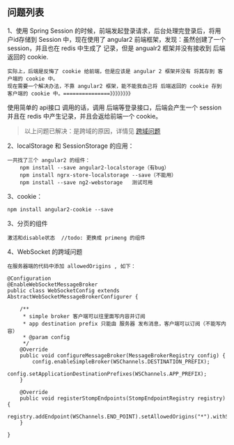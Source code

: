 ## 问题列表

1、使用 Spring Session 的时候，前端发起登录请求，后台处理完登录后，将用户id存储到 Session 中，现在使用了 angular2 前端框架，发现：虽然创建了一个 session，并且也在 redis 中生成了 记录，但是 angualr2 框架并没有接收到 后端返回的 cookie.
	
	实际上，后端是反悔了 cookie 给前端，但是应该是 angular 2 框架并没有 将其存到 客户端的 cookie 中。
	现在需要一个解决办法，不靠 angular2 框架，能不能我自己将 后端返回的 cookie 存到 客户端的 cookie 中。===============》》》》》》》》

使用简单的 api接口 调用的话，调用 后端等登录接口，后端会产生一个 session 并且在 redis 中产生记录，并且会返给前端一个 cookie。
> 以上问题已解决：是跨域的原因，详情见 [跨域问题](./跨域问题.md)

2、localStorage 和 SessionStorage 的应用：

    一共找了三个 angular2 的组件：
        npm install --save angular2-localstorage（有bug）
        npm install ngrx-store-localstorage --save（不能用）
        npm install --save ng2-webstorage   测试可用

3、cookie：

    npm install angular2-cookie --save

3、分页的组件
 
    激活和disable状态  //todo: 更换成 primeng 的组件

4、WebSocket 的跨域问题

    在服务器端的代码中添加 allowedOrigins , 如下：

```
@Configuration
@EnableWebSocketMessageBroker
public class WebSocketConfig extends AbstractWebSocketMessageBrokerConfigurer {

    /**
     * simple broker 客户端可以往里面写内容并订阅
     * app destination prefix 只能由 服务器 发布消息，客户端可以订阅（不能写内容）
     * @param config
     */
    @Override
    public void configureMessageBroker(MessageBrokerRegistry config) {
        config.enableSimpleBroker(WSChannels.DESTINATION_PREFIX);
        config.setApplicationDestinationPrefixes(WSChannels.APP_PREFIX);
    }

    @Override
    public void registerStompEndpoints(StompEndpointRegistry registry) {
        registry.addEndpoint(WSChannels.END_POINT).setAllowedOrigins("*").withSockJS();
    }

}
```